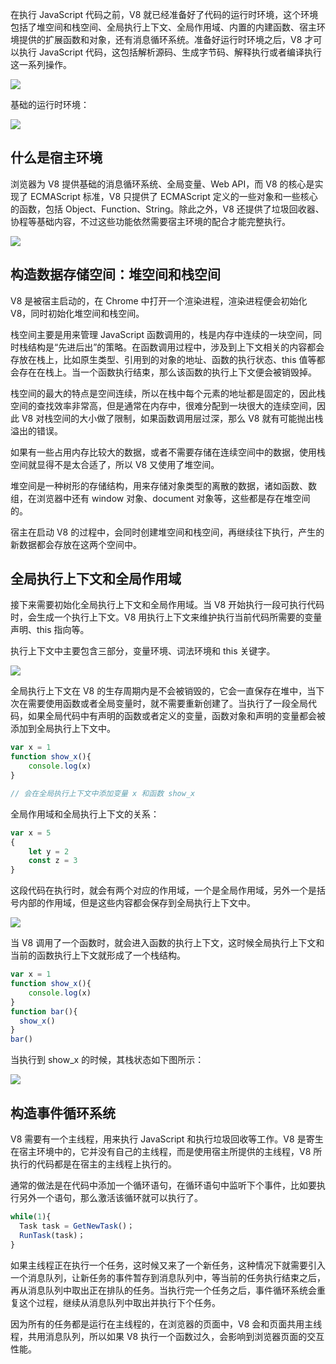 在执行 JavaScript 代码之前，V8 就已经准备好了代码的运行时环境，这个环境包括了堆空间和栈空间、全局执行上下文、全局作用域、内置的内建函数、宿主环境提供的扩展函数和对象，还有消息循环系统。准备好运行时环境之后，V8 才可以执行 JavaScript 代码，这包括解析源码、生成字节码、解释执行或者编译执行这一系列操作。

![](/images/1676257332049-32a43f95-8a87-464d-813d-610dda06da32.png)

基础的运行时环境：

![](/images/1676257430479-30b5b240-2ce0-4d87-b3a6-bc4d2030a1d5.png)

## 什么是宿主环境
浏览器为 V8 提供基础的消息循环系统、全局变量、Web API，而 V8 的核心是实现了 ECMAScript 标准，V8 只提供了 ECMAScript 定义的一些对象和一些核心的函数，包括 Object、Function、String。除此之外，V8 还提供了垃圾回收器、协程等基础内容，不过这些功能依然需要宿主环境的配合才能完整执行。

![](/images/1676258807861-1d0d43ed-a4f4-43c8-ae5f-44d46624bbf2.png)

## 构造数据存储空间：堆空间和栈空间
V8 是被宿主启动的，在 Chrome 中打开一个渲染进程，渲染进程便会初始化 V8，同时初始化堆空间和栈空间。



栈空间主要是用来管理 JavaScript 函数调用的，栈是内存中连续的一块空间，同时栈结构是“先进后出”的策略。在函数调用过程中，涉及到上下文相关的内容都会存放在栈上，比如原生类型、引用到的对象的地址、函数的执行状态、this 值等都会存在在栈上。当一个函数执行结束，那么该函数的执行上下文便会被销毁掉。



栈空间的最大的特点是空间连续，所以在栈中每个元素的地址都是固定的，因此栈空间的查找效率非常高，但是通常在内存中，很难分配到一块很大的连续空间，因此 V8 对栈空间的大小做了限制，如果函数调用层过深，那么 V8 就有可能抛出栈溢出的错误。



如果有一些占用内存比较大的数据，或者不需要存储在连续空间中的数据，使用栈空间就显得不是太合适了，所以 V8 又使用了堆空间。



堆空间是一种树形的存储结构，用来存储对象类型的离散的数据，诸如函数、数组，在浏览器中还有 window 对象、document 对象等，这些都是存在堆空间的。



宿主在启动 V8 的过程中，会同时创建堆空间和栈空间，再继续往下执行，产生的新数据都会存放在这两个空间中。

## 全局执行上下文和全局作用域
接下来需要初始化全局执行上下文和全局作用域。当 V8 开始执行一段可执行代码时，会生成一个执行上下文。V8 用执行上下文来维护执行当前代码所需要的变量声明、this 指向等。



执行上下文中主要包含三部分，变量环境、词法环境和 this 关键字。

![](/images/1676259551945-40ad99a8-ca5f-4acb-b64b-bde7d6fd241d.png)

全局执行上下文在 V8 的生存周期内是不会被销毁的，它会一直保存在堆中，当下次在需要使用函数或者全局变量时，就不需要重新创建了。当执行了一段全局代码，如果全局代码中有声明的函数或者定义的变量，函数对象和声明的变量都会被添加到全局执行上下文中。

```javascript
var x = 1
function show_x(){
    console.log(x)
}

// 会在全局执行上下文中添加变量 x 和函数 show_x
```



全局作用域和全局执行上下文的关系：

```javascript
var x = 5
{
    let y = 2
    const z = 3
}
```

这段代码在执行时，就会有两个对应的作用域，一个是全局作用域，另外一个是括号内部的作用域，但是这些内容都会保存到全局执行上下文中。

![](/images/1676259885288-cbc63599-1706-4245-bfbc-3e99a14295c4.png)

当 V8 调用了一个函数时，就会进入函数的执行上下文，这时候全局执行上下文和当前的函数执行上下文就形成了一个栈结构。

```javascript
var x = 1
function show_x(){
    console.log(x)
}
function bar(){
  show_x()
}
bar()
```

当执行到 show_x 的时候，其栈状态如下图所示：

![](/images/1676259992391-bd37cfbd-b6d8-4d83-b777-6451fd2e5fba.png)

## 构造事件循环系统
V8 需要有一个主线程，用来执行 JavaScript 和执行垃圾回收等工作。V8 是寄生在宿主环境中的，它并没有自己的主线程，而是使用宿主所提供的主线程，V8 所执行的代码都是在宿主的主线程上执行的。



通常的做法是在代码中添加一个循环语句，在循环语句中监听下个事件，比如要执行另外一个语句，那么激活该循环就可以执行了。

```javascript
while(1){
  Task task = GetNewTask()；
  RunTask(task)；
}
```

如果主线程正在执行一个任务，这时候又来了一个新任务，这种情况下就需要引入一个消息队列，让新任务的事件暂存到消息队列中，等当前的任务执行结束之后，再从消息队列中取出正在排队的任务。当执行完一个任务之后，事件循环系统会重复这个过程，继续从消息队列中取出并执行下个任务。



因为所有的任务都是运行在主线程的，在浏览器的页面中，V8 会和页面共用主线程，共用消息队列，所以如果 V8 执行一个函数过久，会影响到浏览器页面的交互性能。

